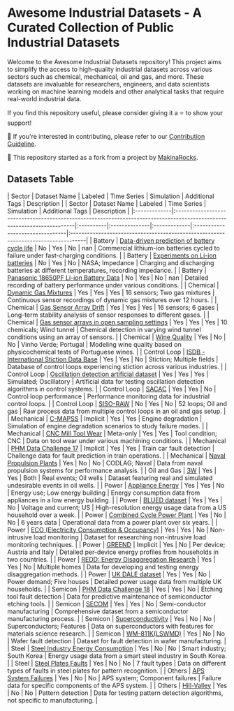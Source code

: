 # Awesome Industrial Datasets - A Curated Collection of Public Industrial Datasets

Welcome to the Awesome Industrial Datasets repository! This project aims to simplify the access to high-quality industrial datasets across various sectors such as chemical, mechanical, oil and gas, and more. These datasets are invaluable for researchers, engineers, and data scientists working on machine learning models and other analytical tasks that require real-world industrial data.

If you find this repository useful, please consider giving it a ⭐ to show your support!

🤝 If you're interested in contributing, please refer to our [Contribution Guideline](https://github.com/i40a/awesome-industry40-datasets/tree/master/contribution.md).

🌱 This repository started as a fork from a project by [MakinaRocks](https://github.com/makinarocks/awesome-industrial-machine-datasets).

## Datasets Table
| Sector       | Dataset Name                                                                                                            | Labeled   | Time Series   | Simulation   | Additional Tags                 | Description                                                                        |
| Sector       | Dataset Name                                                                                                            | Labeled   | Time Series   | Simulation   | Additional Tags                 | Description                                                                        |
|:-------------|:------------------------------------------------------------------------------------------------------------------------|:----------|:--------------|:-------------|:--------------------------------|:-----------------------------------------------------------------------------------|
| Battery      | [Data-driven prediction of battery cycle life](datasets/Battery/Data-driven_prediction_of_battery_cycle_life/README.md) | No        | Yes           | No           | nan                             | Commercial lithium-ion batteries cycled to failure under fast-charging conditions. |
| Battery      | [Experiments on Li-ion batteries](datasets/Battery/Experiments_on_Li-ion_batteries/README.md)                           | No        | Yes           | No           | NASA; Impedance                 | Charging and discharging batteries at different temperatures, recording impedance. |
| Battery      | [Panasonic 18650PF Li-ion Battery Data](datasets/Battery/Panasonic_18650PF_Li-ion_Battery_Data/README.md)               | No        | Yes           | No           | nan                             | Detailed recording of battery performance under various conditions.                |
| Chemical     | [Dynamic Gas Mixtures](datasets/Chemical/Dynamic_Gas_Mixtures/README.md)                                                | Yes       | Yes           | Yes          | 16 sensors; Two gas mixtures    | Continuous sensor recordings of dynamic gas mixtures over 12 hours.                |
| Chemical     | [Gas Sensor Array Drift](datasets/Chemical/Gas_Sensor_Array_Drift/README.md)                                            | Yes       | Yes           | Yes          | 16 sensors; 6 gases             | Long-term stability analysis of sensor responses to different gases.               |
| Chemical     | [Gas sensor arrays in open sampling settings](datasets/Chemical/Gas_sensor_arrays_in_open_sampling_settings/README.md)  | Yes       | Yes           | Yes          | 10 chemicals; Wind tunnel       | Chemical detection in varying wind tunnel conditions using an array of sensors.    |
| Chemical     | [Wine Quality](datasets/Chemical/Wine_Quality/README.md)                                                                | Yes       | No            | No           | Vinho Verde; Portugal           | Modeling wine quality based on physicochemical tests of Portuguese wines.          |
| Control Loop | [ISDB - International Stiction Data Base](datasets/Control/ISDB/README.md)                                              | Yes       | Yes           | No           | Stiction; Multiple fields       | Database of control loops experiencing stiction across various industries.         |
| Control Loop | [Oscillation detection artificial dataset](datasets/Control/Oscillation_detection_artificial_dataset/README.md)         | Yes       | Yes           | Yes          | Simulated; Oscillatory          | Artificial data for testing oscillation detection algorithms in control systems.   |
| Control Loop | [SACAC](datasets/Control/SACAC/README.md)                                                                               | Yes       | Yes           | No           | Control loop performance        | Performance monitoring data for industrial control loops.                          |
| Control Loop | [SISO-RAW](datasets/Control/SISO-RAW/README.md)                                                                         | No        | Yes           | No           | 52 loops; Oil and gas           | Raw process data from multiple control loops in an oil and gas setup.              |
| Mechanical   | [C-MAPSS](datasets/Mechanical/C-MAPSS/README.md)                                                                        | Implicit  | Yes           | Yes          | Engine degradation              | Simulation of engine degradation scenarios to study failure modes.                 |
| Mechanical   | [CNC Mill Tool Wear](datasets/Mechanical/CNC_Mill_Tool_Wear/README.md)                                                  | Meta-only | Yes           | Yes          | Tool condition; CNC             | Data on tool wear under various machining conditions.                              |
| Mechanical   | [PHM Data Challenge 17](datasets/Mechanical/PHM_Data_Challenge_17/README.md)                                            | Implicit  | Yes           | Yes          | Train car fault detection       | Challenge data for fault prediction in train operations.                           |
| Mechanical   | [Naval Propulsion Plants](datasets/Mechanical/Naval_Propulsion_Plants/README.md)                                        | Yes       | No            | No           | CODLAG; Naval                   | Data from naval propulsion systems for performance analysis.                       |
| Oil and Gas  | [3W](datasets/Oil/3W/README.md)                                                                                         | Yes       | Yes           | Both         | Real events; Oil wells          | Dataset featuring real and simulated undesirable events in oil wells.              |
| Power        | [Appliance Energy](datasets/Power/Appliance_Energy/README.md)                                                           | Yes       | Yes           | No           | Energy use; Low energy building | Energy consumption data from appliances in a low energy building.                  |
| Power        | [BLUED dataset](datasets/Power/BLUED_dataset/README.md)                                                                 | Yes       | Yes           | No           | Voltage and current; US         | High-resolution energy usage data from a US household over a week.                 |
| Power        | [Combined Cycle Power Plant](datasets/Power/Combined_Cycle_Power_Plant/README.md)                                       | Yes       | No            | No           | 6 years data                    | Operational data from a power plant over six years.                                |
| Power        | [ECO (Electricity Consumption & Occupancy)](datasets/Power/ECO_dataset/README.md)                                       | Yes       | Yes           | No           | Non-intrusive load monitoring   | Dataset for researching non-intrusive load monitoring techniques.                  |
| Power        | [GREEND](datasets/Power/GREEND/README.md)                                                                               | Implicit  | Yes           | No           | Per device; Austria and Italy   | Detailed per-device energy profiles from households in two countries.              |
| Power        | [REDD: Energy Disaggregation Research](datasets/Power/REDD/README.md)                                                   | Yes       | Yes           | No           | Multiple homes                  | Data for developing and testing energy disaggregation methods.                     |
| Power        | [UK DALE dataset](datasets/Power/UK_DALE_dataset/README.md)                                                             | Yes       | Yes           | No           | Power demand; Five houses       | Detailed power usage data from multiple UK households.                             |
| Semicon      | [PHM Data Challenge 18](datasets/Semicon/PHM_Data_Challenge_18/README.md)                                               | Yes       | Yes           | No           | Etching tool fault detection    | Data for predictive maintenance of semiconductor etching tools.                    |
| Semicon      | [SECOM](datasets/Semicon/SECOM/README.md)                                                                               | Yes       | Yes           | No           | Semi-conductor manufacturing    | Comprehensive dataset from a semiconductor manufacturing process.                  |
| Semicon      | [Superconductivity](datasets/Semicon/Superconductivity_Dataset/README.md)                                               | Yes       | No            | No           | Superconductors; Features       | Data on superconductors with features for materials science research.              |
| Semicon      | [WM-811K(LSWMD)](datasets/Semicon/WM-811K(LSWMD)/README.md)                                                             | Yes       | No            | No           | Wafer fault detection           | Dataset for fault detection in wafer manufacturing.                                |
| Steel        | [Steel Industry Energy Consumption](datasets/Steel/Steel_Industry_Energy_Consumption/README.md)                         | Yes       | No            | No           | Smart industry; South Korea     | Energy usage data from a smart steel industry in South Korea.                      |
| Steel        | [Steel Plates Faults](datasets/Steel/Steel_Plates_Faults/README.md)                                                     | Yes       | No            | No           | 7 fault types                   | Data on different types of faults in steel plates for pattern recognition.         |
| Others       | [APS System Failures](datasets/Others/APS_System_Failures/README.md)                                                    | Yes       | No            | No           | APS system; Component failures  | Failure data for specific components of the APS system.                            |
| Others       | [Hill-Valley](datasets/Others/Hill-Valley/README.md)                                                                    | Yes       | No            | No           | Pattern detection               | Data for testing pattern detection algorithms, not specific to manufacturing.      |
